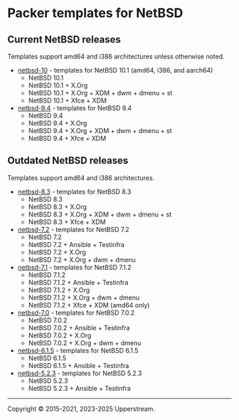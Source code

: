 # Packer templates for NetBSD

## Current NetBSD releases

Templates support amd64 and i386 architectures unless otherwise noted.

* [netbsd-10](netbsd-10/README.md) - templates for NetBSD 10.1
  (amd64, i386, and aarch64)
  * NetBSD 10.1
  * NetBSD 10.1 + X.Org
  * NetBSD 10.1 + X.Org + XDM + dwm + dmenu + st
  * NetBSD 10.1 + Xfce + XDM
* [netbsd-9.4](netbsd-9/README.md) - templates for NetBSD 9.4
  * NetBSD 9.4
  * NetBSD 9.4 + X.Org
  * NetBSD 9.4 + X.Org + XDM + dwm + dmenu + st
  * NetBSD 9.4 + Xfce + XDM

## Outdated NetBSD releases

Templates support amd64 and i386 architectures.

* [netbsd-8.3](netbsd-8/README.md) - templates for NetBSD 8.3
  * NetBSD 8.3
  * NetBSD 8.3 + X.Org
  * NetBSD 8.3 + X.Org + XDM + dwm + dmenu + st
  * NetBSD 8.3 + Xfce + XDM
* [netbsd-7.2](netbsd-7.2/README.md) - templates for NetBSD 7.2
  * NetBSD 7.2
  * NetBSD 7.2 + Ansible + Testinfra
  * NetBSD 7.2 + X.Org
  * NetBSD 7.2 + X.Org + dwm + dmenu
* [netbsd-7.1](netbsd-7.1/README.md) - templates for NetBSD 7.1.2
  * NetBSD 7.1.2
  * NetBSD 7.1.2 + Ansible + Testinfra
  * NetBSD 7.1.2 + X.Org
  * NetBSD 7.1.2 + X.Org + dwm + dmenu
  * NetBSD 7.1.2 + Xfce + XDM (amd64 only)
* [netbsd-7.0](netbsd-7.0/README.md) - templates for NetBSD 7.0.2
  * NetBSD 7.0.2
  * NetBSD 7.0.2 + Ansible + Testinfra
  * NetBSD 7.0.2 + X.Org
  * NetBSD 7.0.2 + X.Org + dwm + dmenu
* [netbsd-6.1.5](netbsd-6.1.5/README.md) - templates for NetBSD 6.1.5
  * NetBSD 6.1.5
  * NetBSD 6.1.5 + Ansible + Testinfra
* [netbsd-5.2.3](netbsd-5.2.3/README.md) - templates for NetBSD 5.2.3
  * NetBSD 5.2.3
  * NetBSD 5.2.3 + Ansible + Testinfra

- - -

Copyright &copy; 2015-2021, 2023-2025 Upperstream.
